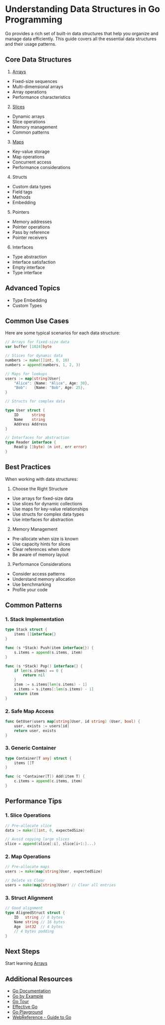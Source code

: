 # Understanding Data Structures in Go Programming

Go provides a rich set of built-in data structures that help you organize and manage data efficiently. This guide covers all the essential data structures and their usage patterns.

## Core Data Structures

1. [Arrays](3.1_arrays.md)

- Fixed-size sequences
- Multi-dimensional arrays
- Array operations
- Performance characteristics

2. [Slices](3.2_slice.md)

- Dynamic arrays
- Slice operations
- Memory management
- Common patterns

3. [Maps](3.3_maps.md)

- Key-value storage
- Map operations
- Concurrent access
- Performance considerations

4. Structs

- Custom data types
- Field tags
- Methods
- Embedding

5. Pointers

- Memory addresses
- Pointer operations
- Pass by reference
- Pointer receivers

6. Interfaces

- Type abstraction
- Interface satisfaction
- Empty interface
- Type interface

## Advanced Topics

- Type Embedding
- Custom Types

## Common Use Cases

Here are some typical scenarios for each data structure:

```go
// Arrays for fixed-size data
var buffer [1024]byte

// Slices for dynamic data
numbers := make([]int, 0, 10)
numbers = append(numbers, 1, 2, 3)

// Maps for lookups
users := map[string]User{
    "Alice": {Name: "Alice", Age: 30},
    "Bob":   {Name: "Bob", Age: 25},
}

// Structs for complex data

type User struct {
    ID      string
    Name    string
    Address Address
}

// Interfaces for abstraction
type Reader interface {
    Read(p []byte) (n int, err error)
}
```

## Best Practices

When working with data structures:

1. Choose the Right Structure

- Use arrays for fixed-size data
- Use slices for dynamic collections
- Use maps for key-value relationships
- Use structs for complex data types
- Use interfaces for abstraction

2. Memory Management

- Pre-allocate when size is known
- Use capacity hints for slices
- Clear references when done
- Be aware of memory layout

3. Performance Considerations

- Consider access patterns
- Understand memory allocation
- Use benchmarking
- Profile your code

## Common Patterns

### 1. Stack Implementation

```go
type Stack struct {
    items []interface{}
}

func (s *Stack) Push(item interface{}) {
    s.items = append(s.items, item)
}

func (s *Stack) Pop() interface{} {
    if len(s.items) == 0 {
        return nil
    }
    item := s.items[len(s.items) - 1]
    s.items = s.items[:len(s.items) - 1]
    return item
}
```

### 2. Safe Map Access

```go
func GetUser(users map[string]User, id string) (User, bool) {
    user, exists := users[id]
    return user, exists
}
```

### 3. Generic Container

```go
type Container[T any] struct {
    items []T
}

func (c *Container[T]) Add(item T) {
    c.items = append(c.items, item)
}
```

## Performance Tips

### 1. Slice Operations

```go
// Pre-allocate slice
data := make([]int, 0, expectedSize)

// Avoid copying large slices
slice = append(slice[:i], slice[i+1:]...)
```

### 2. Map Operations

```go
// Pre-allocate maps
users := make(map[string]User, expectedSize)

// Delete vs Clear
users = make(map[string]User) // Clear all entries
```

### 3. Struct Alignment

```go
// Good alignment
type AlignedStruct struct {
    ID   string // 8 bytes
    Name string // 16 bytes
    Age  int32  // 4 bytes
    // 4 bytes padding
}
```

## Next Steps

Start learning [Arrays](3.1_arrays.md)

## Additional Resources

- [Go Documentation](https://go.dev/doc)
- [Go by Example](https://gobyexample.com)
- [Go Tour](https://go.dev/tour/welcome/1)
- [Effective Go](https://go.dev/doc/effective_go)
- [Go Playground](https://go.dev/play)
- [WebReference - Guide to Go](https://webreference.com/go)
